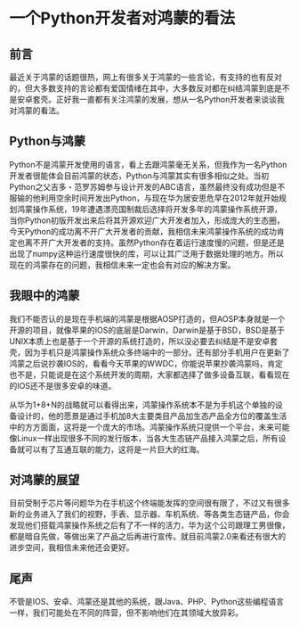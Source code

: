 # 一个Python开发者对鸿蒙的看法


## 前言

最近关于鸿蒙的话题很热，网上有很多关于鸿蒙的一些言论，有支持的也有反对的，但大多数支持的言论都有爱国情绪在其中，大多数反对都在纠结鸿蒙到底是不是安卓套壳。正好我一直都有关注鸿蒙的发展，想从一名Python开发者来谈谈我对鸿蒙的看法。

## Python与鸿蒙

Python不是鸿蒙开发使用的语言，看上去跟鸿蒙毫无关系，但我作为一名Python开发者很能体会目前鸿蒙的状态，Python与鸿蒙其实有很多相似之处。当初Python之父吉多・范罗苏姆参与设计开发的ABC语言，虽然最终没有成功但是不服输的他利用空余时间开发出Python，与现在华为居安思危早在2012年就开始规划鸿蒙操作系统，19年遭遇漂亮国制裁后选择将开发多年的鸿蒙操作系统开源，当你Python初版开发出来后将其开源欢迎广大开发者加入，形成庞大的生态圈，今天Python的成功离不开广大开发者的贡献，我相信未来鸿蒙操作系统的成功肯定也离不开广大开发者的支持。虽然Python存在着运行速度慢的问题，但是还是出现了numpy这种运行速度很快的库，可以让其广泛用于数据处理的地方。所以现在的鸿蒙存在的问题，我相信未来一定也会有对应的解决方案。

## 我眼中的鸿蒙

我们不能否认的是现在手机端的鸿蒙是根据AOSP打造的，但AOSP本身就是一个开源的项目，就像苹果的IOS的底层是Darwin，Darwin是基于BSD，BSD是基于UNIX本质上也是基于一个开源的系统打造的，所以没必要去纠结是不是安卓套壳，因为手机只是鸿蒙操作系统众多终端中的一部分。还有部分手机用户在更新了鸿蒙之后说抄袭IOS的，看看今天苹果的WWDC，你能说苹果抄袭鸿蒙吗，肯定也不是，只能说是在这个系统开发的周期，大家都选择了做多设备互联，看看现在的IOS还不是很多安卓的味道。

从华为1+8+N的战略就可以看得出来，鸿蒙操作系统本不是为手机这个单独的设备设计的，他的愿景是通过手机加8大主要类目产品加生态产品全方位的覆盖生活中的方方面面，这将是一个庞大的市场。鸿蒙操作系统只提供一个平台，未来可能像Linux一样出现很多不同的发行版本，当各大生态链产品接入鸿蒙之后，所有设备就可以有了互通互联的能力，这将是一片巨大的红海。

##  对鸿蒙的展望

目前受制于芯片等问题华为在手机这个终端能发挥的空间很有限了，不过又有很多新的业务进入了我们的视野，手表、显示器、车机系统、等各类生态链产品，你会发现他们搭载鸿蒙操作系统之后有了不一样的活力，华为这个公司跟理工男很像，都是暗自先做，等做出来了产品之后再进行宣传。就目前鸿蒙2.0来看还有很大的进步空间，我相信未来他还会更好。

## 尾声

不管是IOS、安卓、鸿蒙还是其他的系统，跟Java、PHP、Python这些编程语言一样，我们可能处在不同的阵营，但不影响他们在其领域大放异彩。		


